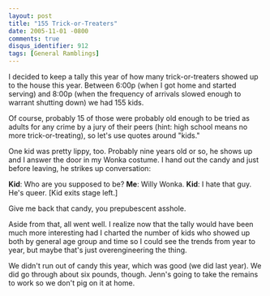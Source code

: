 ```yaml
---
layout: post
title: "155 Trick-or-Treaters"
date: 2005-11-01 -0800
comments: true
disqus_identifier: 912
tags: [General Ramblings]
---
```

I decided to keep a tally this year of how many trick-or-treaters showed
up to the house this year. Between 6:00p (when I got home and started
serving) and 8:00p (when the frequency of arrivals slowed enough to
warrant shutting down) we had 155 kids.
 
 Of course, probably 15 of those were probably old enough to be tried as
adults for any crime by a jury of their peers (hint: high school means
no more trick-or-treating), so let's use quotes around "kids."
 
 One kid was pretty lippy, too. Probably nine years old or so, he shows
up and I answer the door in my Wonka costume. I hand out the candy and
just before leaving, he strikes up conversation:
 
 **Kid**: Who are you supposed to be?
 **Me**: Willy Wonka.
 **Kid**: I hate that guy. He's queer. [Kid exits stage left.]
 
 Give me back that candy, you prepubescent asshole.
 
 Aside from that, all went well. I realize now that the tally would have
been much more interesting had I charted the number of kids who showed
up both by general age group and time so I could see the trends from
year to year, but maybe that's just overengineering the thing.
 
 We didn't run out of candy this year, which was good (we did last
year). We did go through about six pounds, though. Jenn's going to take
the remains to work so we don't pig on it at home.

